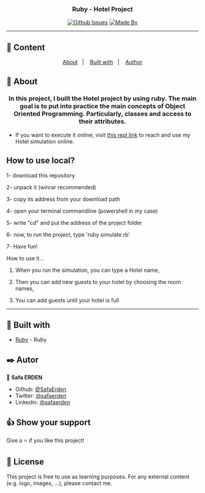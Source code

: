 <h3 align="center">Ruby - Hotel Project</h3>

<div align="center">

[![Github Issues](https://img.shields.io/badge/GitHub-Issues-orange)](https://github.com/SafaErden/Hotel-Project/issues)
[![Made By](https://img.shields.io/badge/Made%20By-Safa%20Erden-brightgreen)](https://github.com/safaerden)

</div>

---

## 📝 Content

<p align="center">
<a href="#about">About</a>&nbsp;&nbsp;&nbsp;|&nbsp;&nbsp;&nbsp;
<a href="#built_using">Built with</a>&nbsp;&nbsp;&nbsp;|&nbsp;&nbsp;&nbsp;
<a href="#author">Author</a>
</p>

## 🧐 About <a name = "about"></a>

<h3 align="center"> In this project, I built the Hotel project by using ruby. The main goal is to put into practice the main concepts of Object Oriented Programming. Particularly, classes and access to their attributes.</h3>

- If you want to execute it online, visit [this repl link](https://repl.it/@SafaErden/Hotel-Project) to reach and use my Hotel simulation online.

<h2>How to use local?</h2>

1- download this repository

2- unpack it (winrar recommended)

3- copy its address from your download path

4- open your terminal commandline (powershell in my case)

5- write "cd" and put the address of the project folder

6- now, to run the project, type 'ruby simulate.rb'

7- Have fun!

How to use it...

1. When you run the simulation, you can type a Hotel name,

2. Then you can add new guests to your hotel by choosing the room names,

3. You can add guests until your hotel is full

---

## 🔧 Built with<a name = "built_using"></a>

- [Ruby](https://www.ruby-lang.org/) - Ruby

## ✒️ Autor <a name = "author"></a>

👤 **Safa ERDEN**

- Github: [@SafaErden](https://github.com/SafaErden)
- Twitter: [@safaerden](https://twitter.com/safaerden)
- Linkedin: [@safaerden](https://www.linkedin.com/in/safaerden/)

## 👍 Show your support

Give a ⭐️ if you like this project!

## 📝 License

This project is free to use as learning purposes. For any external content (e.g. logo, images, ...), please contact me.
